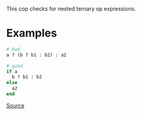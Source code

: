 
This cop checks for nested ternary op expressions.

# Examples

```ruby
# bad
a ? (b ? b1 : b2) : a2

# good
if a
  b ? b1 : b2
else
  a2
end
```

[Source](http://www.rubydoc.info/gems/rubocop/RuboCop/Cop/Style/NestedTernaryOperator)